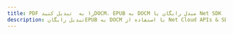 ---title: PDF را به  تبدیل کنیدDOCM، EPUB به DOCM مبدل رایگان یا Net SDKdescription: تبدیل رایگانEPUB به DOCM با استفاده از Net Cloud APIs & SDK همچنین اسناد PDF را در Cloud ایجاد، ویرایش و رندر کنید.---